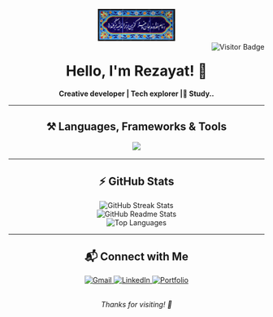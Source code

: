 <p align="center">
  <img src="بنام خداوند.jfif" alt="به نام خدا" width="30%"> <br>
  <img align="right" src="https://visitor-badge.laobi.icu/badge?page_id=Rezayat-ict.Rezayat-ict" alt="Visitor Badge" />
</p>

<h1 align="center">
  Hello, I'm Rezayat! 👋
</h1>

<p align="center">
  <b>Creative developer | Tech explorer | ُStudy..</b>
</p>

---

<h2 align="center">⚒️ Languages, Frameworks & Tools</h2>

<div align="center">
  <img src="https://skillicons.dev/icons?i=python,html,css,c,java,ubuntu,latex" />
</div>

---

<h2 align="center">⚡ GitHub Stats</h2>

<div align="center">
  <img width=390 src="https://github-readme-streak-stats-salesp07.vercel.app/?user=Rezayat-ict&count_private=true&theme=react&border_radius=10" alt="GitHub Streak Stats"/>
  <br/>
  <img width=390 src="https://github-readme-stats-salesp07.vercel.app/api?username=Rezayat-ict&count_private=true&show_icons=true&theme=react&border_radius=10" alt="GitHub Readme Stats" />
  <br/>
  <img width=325 src="https://github-readme-stats-salesp07.vercel.app/api/top-langs/?username=Rezayat-ict&hide=HTML,Jupyter+Notebook&langs_count=8&layout=compact&theme=react&border_radius=10&size_weight=0.5&count_weight=0.5&exclude_repo=github-readme-stats" alt="Top Languages" />
</div>

---

<h2 align="center">📬 Connect with Me</h2>

<div align="center">
  <a href="mailto:rezayat.ict@gmail.com">
    <img src="https://img.shields.io/badge/Gmail-333333?style=for-the-badge&logo=gmail&logoColor=red" alt="Gmail"/>
  </a>
  <a href="https://linkedin.com/in/rezayat-ict" target="_blank">
    <img src="https://img.shields.io/badge/LinkedIn-0077B5?style=for-the-badge&logo=linkedin&logoColor=white" alt="LinkedIn"/>
  </a>
  <a href="https://rezayat-ict.github.io/" target="_blank">
    <img src="https://img.shields.io/badge/Portfolio-FF5722?style=for-the-badge&logo=todoist&logoColor=white" alt="Portfolio"/>
  </a>
</div>

<br/>

<p align="center">
  <i>Thanks for visiting! 🚀</i>
</p>
